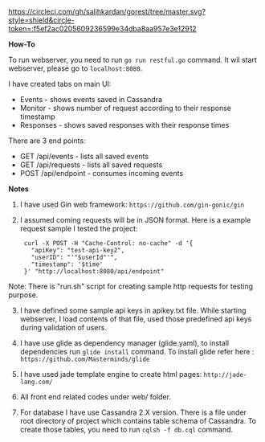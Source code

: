
https://circleci.com/gh/salihkardan/gorest/tree/master.svg?style=shield&circle-token=:f5ef2ac0205609236599e34dba8aa957e3e12912

**How-To**

To run webserver, you need to run `go run restful.go` command. It wil start webserver, please go to `localhost:8080`.

I have created tabs on main UI:
 * Events - shows events saved in Cassandra
 * Monitor - shows number of request according to their response timestamp
 * Responses - shows saved responses with their response times

There are 3 end points:
 * GET /api/events - lists all saved events
 * GET /api/requests - lists all saved requests
 * POST /api/endpoint - consumes incoming events

**Notes**

1) I have used Gin web framework: `https://github.com/gin-gonic/gin`

2) I assumed coming requests will be in JSON format. Here is a example request sample I tested the project:

  		curl -X POST -H "Cache-Control: no-cache" -d '{
          "apiKey": "test-api-key2",
          "userID": "'"$userId"'",
          "timestamp": '$time'
 	    }' "http://localhost:8080/api/endpoint"

  Note: There is "run.sh" script for creating sample http requests for testing purpose.

3) I have defined some sample api keys in apikey.txt file. While starting webserver, I load contents of that file, used those predefined api keys during validation of users.

4) I have use glide as dependency manager (glide.yaml), to install dependencies run `glide install` command. To install glide refer here : `https://github.com/Masterminds/glide`

5) I have used jade template engine to create html pages: `http://jade-lang.com/`

6) All front end related codes under web/ folder.

7) For database I have use Cassandra 2.X version. There is a file under root directory of project which contains
table schema of Cassandra. To create those tables, you need to run `cqlsh -f db.cql` command.
